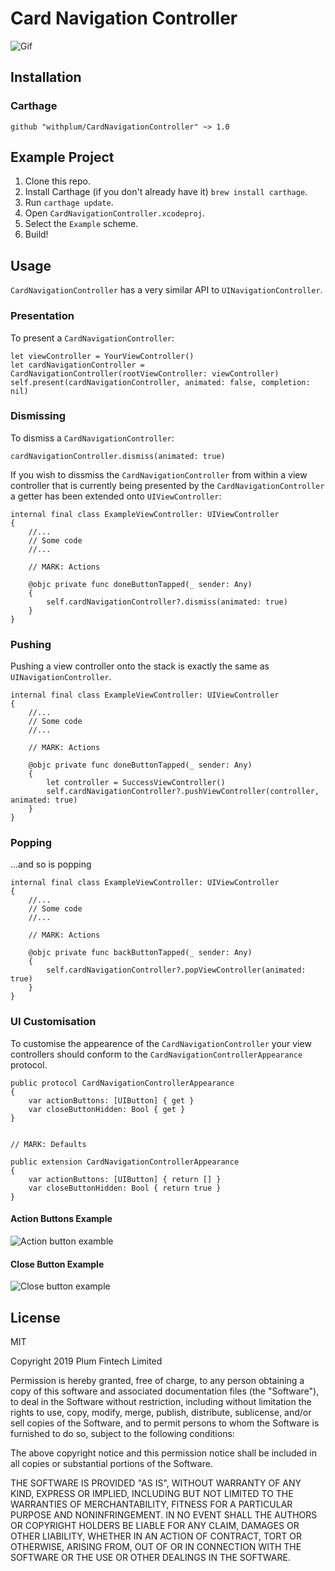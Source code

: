 # Card Navigation Controller

![Gif](https://imgur.com/xTUeRHi.gif)

## Installation

### Carthage

```
github "withplum/CardNavigationController" ~> 1.0
```

## Example Project

1. Clone this repo.
2. Install Carthage (if you don't already have it) `brew install carthage`.
3. Run `carthage update`.
4. Open `CardNavigationController.xcodeproj`.
5. Select the `Example` scheme.
6. Build!

## Usage

`CardNavigationController` has a very similar API to `UINavigationController`.

### Presentation

To present a `CardNavigationController`:

```
let viewController = YourViewController()
let cardNavigationController = CardNavigationController(rootViewController: viewController)
self.present(cardNavigationController, animated: false, completion: nil)
```

### Dismissing

To dismiss a `CardNavigationController`:

```
cardNavigationController.dismiss(animated: true)
```

If you wish to dissmiss the `CardNavigationController` from within a view controller that is currently being presented by the `CardNavigationController` a getter has been extended onto `UIViewController`:

```
internal final class ExampleViewController: UIViewController
{
    //...
    // Some code
    //...
    
    // MARK: Actions
    
    @objc private func doneButtonTapped(_ sender: Any)
    {
        self.cardNavigationController?.dismiss(animated: true)
    }
}
```

### Pushing

Pushing a view controller onto the stack is exactly the same as `UINavigationController`.

```
internal final class ExampleViewController: UIViewController
{
    //...
    // Some code
    //...
    
    // MARK: Actions
    
    @objc private func doneButtonTapped(_ sender: Any)
    {
        let controller = SuccessViewController()
        self.cardNavigationController?.pushViewController(controller, animated: true)
    }
}
```

### Popping

...and so is popping

```
internal final class ExampleViewController: UIViewController
{
    //...
    // Some code
    //...
    
    // MARK: Actions
    
    @objc private func backButtonTapped(_ sender: Any)
    {
        self.cardNavigationController?.popViewController(animated: true)
    }
}
```


### UI Customisation

To customise the appearence of the `CardNavigationController` your view controllers should conform to the `CardNavigationControllerAppearance` protocol.

```
public protocol CardNavigationControllerAppearance
{
    var actionButtons: [UIButton] { get }
    var closeButtonHidden: Bool { get }
}


// MARK: Defaults

public extension CardNavigationControllerAppearance
{
    var actionButtons: [UIButton] { return [] }
    var closeButtonHidden: Bool { return true }
}
```

#### Action Buttons Example

![Action button examble](https://i.imgur.com/3lzTUbk.png)

#### Close Button Example

![Close button example](https://i.imgur.com/J7fsRda.png)

## License

MIT

Copyright 2019 Plum Fintech Limited

Permission is hereby granted, free of charge, to any person obtaining a copy of this software and associated documentation files (the "Software"), to deal in the Software without restriction, including without limitation the rights to use, copy, modify, merge, publish, distribute, sublicense, and/or sell copies of the Software, and to permit persons to whom the Software is furnished to do so, subject to the following conditions:

The above copyright notice and this permission notice shall be included in all copies or substantial portions of the Software.

THE SOFTWARE IS PROVIDED "AS IS", WITHOUT WARRANTY OF ANY KIND, EXPRESS OR IMPLIED, INCLUDING BUT NOT LIMITED TO THE WARRANTIES OF MERCHANTABILITY, FITNESS FOR A PARTICULAR PURPOSE AND NONINFRINGEMENT. IN NO EVENT SHALL THE AUTHORS OR COPYRIGHT HOLDERS BE LIABLE FOR ANY CLAIM, DAMAGES OR OTHER LIABILITY, WHETHER IN AN ACTION OF CONTRACT, TORT OR OTHERWISE, ARISING FROM, OUT OF OR IN CONNECTION WITH THE SOFTWARE OR THE USE OR OTHER DEALINGS IN THE SOFTWARE.
